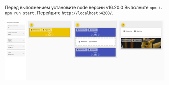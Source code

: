 Перед выполнением установите node версии v16.20.0
Выполните 
`npm i`. 
`npm run start`. 
Перейдите `http://localhost:4200/`.

![Визуал клиентского интерфейса](./readme.png)





